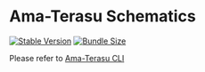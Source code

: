 # Ama-Terasu Schematics

[![Stable Version](https://img.shields.io/npm/v/@ama-terasu/schematics?style=for-the-badge)](https://www.npmjs.com/package/@ama-terasu/schematics)
[![Bundle Size](https://img.shields.io/bundlephobia/min/@ama-terasu/schematics?color=green&style=for-the-badge)](https://www.npmjs.com/package/@ama-terasu/schematics)

Please refer to [Ama-Terasu CLI](https://github.com/AmadeusITGroup/otter/blob/main/packages/%40ama-terasu/cli/README.md)
